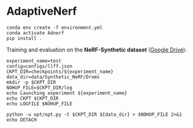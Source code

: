 # AdaptiveNerf

```
conda env create -f environment.yml
conda activate Adnerf
pip install .
```

Training and evaluation on the **NeRF-Synthetic dataset** ([Google Drive](https://drive.google.com/drive/folders/128yBriW1IG_3NJ5Rp7APSTZsJqdJdfc1)):

```
experiment_name=test
config=configs/llff.json
CKPT_DIR=checkpoints/${experiment_name}
data_dir=data/Synthetic_NeRF/Drums
mkdir -p $CKPT_DIR
NOHUP_FILE=$CKPT_DIR/log
echo Launching experiment ${experiment_name}
echo CKPT $CKPT_DIR
echo LOGFILE $NOHUP_FILE

python -u opt/opt.py -t $CKPT_DIR ${data_dir} > $NOHUP_FILE 2>&1 
echo DETACH
```
